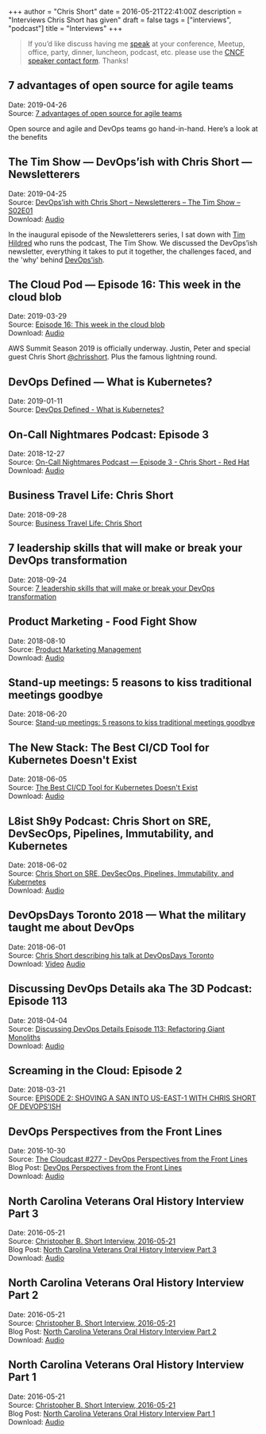 +++
author = "Chris Short"
date = 2016-05-21T22:41:00Z
description = "Interviews Chris Short has given"
draft = false
tags = ["interviews", "podcast"]
title = "Interviews"
+++

> If you’d like discuss having me [speak](/speaking/) at your conference, Meetup, office, party, dinner, luncheon, podcast, etc. please use the [CNCF speaker contact form](https://www.cncf.io/speaker/chrisshort/). Thanks!

## 7 advantages of open source for agile teams

Date: 2019-04-26  
Source: [7 advantages of open source for agile teams](https://enterprisersproject.com/article/2019/4/7-advantages-open-source-agile)

Open source and agile and DevOps teams go hand-in-hand. Here’s a look at the benefits

## The Tim Show — DevOps’ish with Chris Short — Newsletterers

Date: 2019-04-25  
Source: [DevOps’ish with Chris Short – Newsletterers – The Tim Show – S02E01](https://timhildred.com/devopsish-with-chris-short-newsletterers-the-tim-show-s02e01/)  
Download: [Audio](/interviews/the-tim-show-s02e01.mp3)

In the inaugural episode of the Newsletterers series, I sat down with [Tim Hildred](https://timhildred.com/) who runs the podcast, The Tim Show. We discussed the DevOps’ish newsletter, everything it takes to put it together, the challenges faced, and the 'why' behind [DevOps'ish](https://devopsish.com/).

## The Cloud Pod — Episode 16: This week in the cloud blob

Date: 2019-03-29  
Source: [Episode 16: This week in the cloud blob](https://www.thecloudpod.net/podcast/episode-16-this-week-in-the-cloud-blob/)  
Download: [Audio](/interviews/tcp-episode-16-mix.mp3)

AWS Summit Season 2019 is officially underway. Justin, Peter and special guest Chris Short [@chrisshort](https://twitter.com/ChrisShort). Plus the famous lightning round.

## DevOps Defined — What is Kubernetes?

Date: 2019-01-11  
Source: [DevOps Defined - What is Kubernetes?](https://youtu.be/ES2ShEzVyaI)

## On-Call Nightmares Podcast: Episode 3

Date: 2018-12-27  
Source: [On-Call Nightmares Podcast — Episode 3 - Chris Short - Red Hat](https://www.podomatic.com/podcasts/oncallnightmares/episodes/2018-12-27T09_00_12-08_00)  
Download: [Audio](/interviews/oncallnightmares_2018-12-27T09_00_12-08_00.mp3)

## Business Travel Life: Chris Short

Date: 2018-09-28  
Source: [Business Travel Life: Chris Short](https://www.tripit.com/blog/2018/09/business-travel-tips-chris-short.html)

## 7 leadership skills that will make or break your DevOps transformation

Date: 2018-09-24  
Source: [7 leadership skills that will make or break your DevOps transformation](https://techbeacon.com/7-leadership-skills-will-make-or-break-your-devops-transformation)

## Product Marketing - Food Fight Show

Date: 2018-08-10  
Source: [Product Marketing Management](http://foodfightshow.org/2018/08/product-marketing.html)  
Download: [Audio](/interviews/FFS123.mp3)

## Stand-up meetings: 5 reasons to kiss traditional meetings goodbye

Date: 2018-06-20  
Source: [Stand-up meetings: 5 reasons to kiss traditional meetings goodbye](https://enterprisersproject.com/article/2018/6/stand-meetings-5-reasons-kiss-traditional-meetings-goodbye)

## The New Stack: The Best CI/CD Tool for Kubernetes Doesn't Exist

Date: 2018-06-05  
Source: [The Best CI/CD Tool for Kubernetes Doesn't Exist](https://thenewstack.io/the-best-ci-cd-tool-for-kubernetes-doesnt-exist/)  
Download: [Audio](/interviews/tns-best-ci-cd-for-kubernetes-doesnt-exist.mp3)

## L8ist Sh9y Podcast: Chris Short on SRE, DevSecOps, Pipelines, Immutability, and Kubernetes

Date: 2018-06-02  
Source: [Chris Short on SRE, DevSecOps, Pipelines, Immutability, and Kubernetes](https://soundcloud.com/user-410091210/chris-short-on-sre-devsecops-pipelines-immutability-and-kubernetes)  
Download: [Audio](/interviews/chris-short-on-sre-devsecops-pipelines-immutability-and-kubernetes.mp3)

## DevOpsDays Toronto 2018 — What the military taught me about DevOps

Date: 2018-06-01  
Source: [Chris Short describing his talk at DevOpsDays Toronto](https://youtu.be/gwOmVh7lCEA)  
Download: [Video](/interviews/devopsdays-toronto-2018-ken-mugrage-chris-short.mp4) [Audio](/interviews/devopsdays-toronto-2018-ken-muckrage-chris-short.mp3)

## Discussing DevOps Details aka The 3D Podcast: Episode 113

Date: 2018-04-04  
Source: [Discussing DevOps Details Episode 113: Refactoring Giant Monoliths](http://techtowntraining.com/podcastgen/?name=2018-04-04_3d_podcast_recording_session_113_-_refactoring_giant_monoliths.mp3)  
Download: [Audio](/interviews/2018-04-04_3d_podcast_recording_session_113_-_refactoring_giant_monoliths.mp3)

## Screaming in the Cloud: Episode 2

Date: 2018-03-21  
Source: [EPISODE 2: SHOVING A SAN INTO US-EAST-1 WITH CHRIS SHORT OF DEVOPS’ISH](https://www.screaminginthecloud.com/episodes/2018/3/21/episode-2-shoving-a-san-into-us-east-1-with-chris-short-of-devopsish)

## DevOps Perspectives from the Front Lines

Date: 2016-10-30  
Source: [The Cloudcast #277 - DevOps Perspectives from the Front Lines](http://www.thecloudcast.net/2016/10/the-cloudcast-277-devops-perspective.html)  
Blog Post: [DevOps Perspectives from the Front Lines](/devops-perspectives-from-the-front-lines/)  
Download: [Audio](/interviews/the-cloudcast-277-devops-perspectives-from-the-front-lines.mp3)

## North Carolina Veterans Oral History Interview Part 3

Date: 2016-05-21  
Source: [Christopher B. Short Interview, 2016-05-21](https://archive.org/details/MilCollOH1103Short)  
Blog Post: [North Carolina Veterans Oral History Interview Part 3](/nc-veterans-oral-history-program/nc-vets-oral-history-interview-3/)  
Download: [Audio](/nc-veterans-oral-history-program/nc-veterans-oral-history-interview-3.mp3)

## North Carolina Veterans Oral History Interview Part 2

Date: 2016-05-21  
Source: [Christopher B. Short Interview, 2016-05-21](https://archive.org/details/MilCollOH1103Short)  
Blog Post: [North Carolina Veterans Oral History Interview Part 2](/nc-veterans-oral-history-program/nc-vets-oral-history-interview-2/)  
Download: [Audio](/nc-veterans-oral-history-program/nc-veterans-oral-history-interview-2.mp3)

## North Carolina Veterans Oral History Interview Part 1

Date: 2016-05-21  
Source: [Christopher B. Short Interview, 2016-05-21](https://archive.org/details/MilCollOH1103Short)  
Blog Post: [North Carolina Veterans Oral History Interview Part 1](/nc-veterans-oral-history-program/nc-vets-oral-history-interview-1/)  
Download: [Audio](/nc-veterans-oral-history-program/nc-veterans-oral-history-interview-1.mp3)